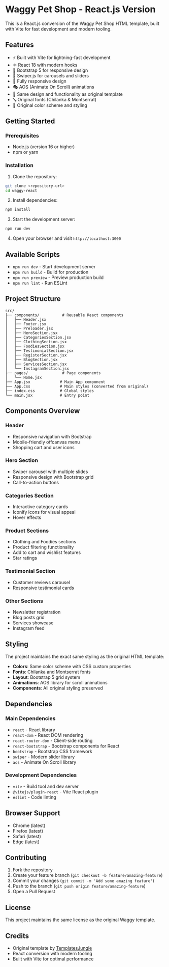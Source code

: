# Waggy Pet Shop - React.js Version

This is a React.js conversion of the Waggy Pet Shop HTML template, built with Vite for fast development and modern tooling.

## Features

- ⚡️ Built with Vite for lightning-fast development
- ⚛️ React 18 with modern hooks
- 🎨 Bootstrap 5 for responsive design
- 🎠 Swiper.js for carousels and sliders
- 📱 Fully responsive design
- 🎭 AOS (Animate On Scroll) animations
- 🎯 Same design and functionality as original template
- 🔤 Original fonts (Chilanka & Montserrat)
- 🎨 Original color scheme and styling

## Getting Started

### Prerequisites

- Node.js (version 16 or higher)
- npm or yarn

### Installation

1. Clone the repository:
```bash
git clone <repository-url>
cd waggy-react
```

2. Install dependencies:
```bash
npm install
```

3. Start the development server:
```bash
npm run dev
```

4. Open your browser and visit `http://localhost:3000`

## Available Scripts

- `npm run dev` - Start development server
- `npm run build` - Build for production
- `npm run preview` - Preview production build
- `npm run lint` - Run ESLint

## Project Structure

```
src/
├── components/          # Reusable React components
│   ├── Header.jsx
│   ├── Footer.jsx
│   ├── Preloader.jsx
│   ├── HeroSection.jsx
│   ├── CategoriesSection.jsx
│   ├── ClothingSection.jsx
│   ├── FoodiesSection.jsx
│   ├── TestimonialSection.jsx
│   ├── RegisterSection.jsx
│   ├── BlogSection.jsx
│   ├── ServicesSection.jsx
│   └── InstagramSection.jsx
├── pages/               # Page components
│   └── Home.jsx
├── App.jsx             # Main App component
├── App.css             # Main styles (converted from original)
├── index.css           # Global styles
└── main.jsx            # Entry point
```

## Components Overview

### Header
- Responsive navigation with Bootstrap
- Mobile-friendly offcanvas menu
- Shopping cart and user icons

### Hero Section
- Swiper carousel with multiple slides
- Responsive design with Bootstrap grid
- Call-to-action buttons

### Categories Section
- Interactive category cards
- Iconify icons for visual appeal
- Hover effects

### Product Sections
- Clothing and Foodies sections
- Product filtering functionality
- Add to cart and wishlist features
- Star ratings

### Testimonial Section
- Customer reviews carousel
- Responsive testimonial cards

### Other Sections
- Newsletter registration
- Blog posts grid
- Services showcase
- Instagram feed

## Styling

The project maintains the exact same styling as the original HTML template:

- **Colors**: Same color scheme with CSS custom properties
- **Fonts**: Chilanka and Montserrat fonts
- **Layout**: Bootstrap 5 grid system
- **Animations**: AOS library for scroll animations
- **Components**: All original styling preserved

## Dependencies

### Main Dependencies
- `react` - React library
- `react-dom` - React DOM rendering
- `react-router-dom` - Client-side routing
- `react-bootstrap` - Bootstrap components for React
- `bootstrap` - Bootstrap CSS framework
- `swiper` - Modern slider library
- `aos` - Animate On Scroll library

### Development Dependencies
- `vite` - Build tool and dev server
- `@vitejs/plugin-react` - Vite React plugin
- `eslint` - Code linting

## Browser Support

- Chrome (latest)
- Firefox (latest)
- Safari (latest)
- Edge (latest)

## Contributing

1. Fork the repository
2. Create your feature branch (`git checkout -b feature/amazing-feature`)
3. Commit your changes (`git commit -m 'Add some amazing feature'`)
4. Push to the branch (`git push origin feature/amazing-feature`)
5. Open a Pull Request

## License

This project maintains the same license as the original Waggy template.

## Credits

- Original template by [TemplatesJungle](https://templatesjungle.com/)
- React conversion with modern tooling
- Built with Vite for optimal performance